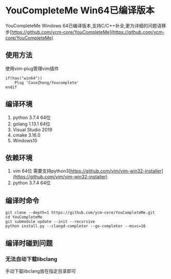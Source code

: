 # YouCompleteMe Win64已编译版本
YouCompleteMe Windows 64已编译版本,支持C/C++补全,更为详细的问题请移步[https://github.com/ycm-core/YouCompleteMe](https://github.com/ycm-core/YouCompleteMe)

## 使用方法
使用vim-plug管理vim插件
```
if(has("win64"))
    Plug 'CaseZheng/Youcomplete'
endif
```

## 编译环境
1. python 3.7.4 64位
2. golang 1.13.1 64位
3. Visual Studio 2019
4. cmake 3.16.0
5. Windows10

## 依赖环境
1. vim 64位 需要支持python3[https://github.com/vim/vim-win32-installer](https://github.com/vim/vim-win32-installer)
2. python 3.7.4 64位

## 编译时命令
```
git clone --depth=1 https://github.com/ycm-core/YouCompleteMe.git
cd YouCompleteMe
git submodule update --init --recursive
python install.py --clangd-completer --go-completer --msvc=16
```

## 编译时碰到问题
### 无法自动下载libclang
手动下载libclang放在指定目录即可

